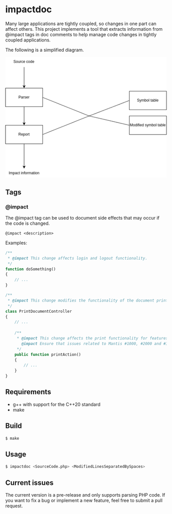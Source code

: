 # impactdoc

Many large applications are tightly coupled, so changes in one part can affect others. This project implements a tool that extracts information from @impact tags in doc comments to help manage code changes in tightly coupled applications.

The following is a simplified diagram.

![implementation overview](images/1.png)

## Tags

### @impact

The @impact tag can be used to document side effects that may occur if the code is changed.

```
@impact <description>
```

Examples:

```php
/**
 * @impact This change affects login and logout functionality.
 */
function doSomething()
{
    // ...
}
```

```php
/**
 * @impact This change modifies the functionality of the document printing feature.
 */
class PrintDocumentController
{
    // ...

    /**
     * @impact This change affects the print functionality for features A, B, and C. 
       @impact Ensure that issues related to Mantis #1000, #2000 and #3000 are not reopened. 
     */
    public function printAction()
    {
        // ...
    }
}
```

## Requirements

* g++ with support for the C++20 standard
* make

## Build

```sh
$ make
```

## Usage

```sh
$ impactdoc <SourceCode.php> <ModifiedLinesSeparatedBySpaces>
```

## Current issues

The current version is a pre-release and only supports parsing PHP code. If you want to fix a bug or implement a new feature, feel free to submit a pull request.
